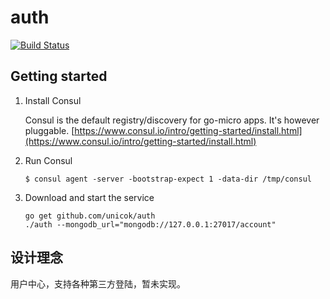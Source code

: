 # auth
[![Build Status](https://travis-ci.org/unicok/auth.svg?branch=master)](https://travis-ci.org/unicok/auth)

## Getting started

1. Install Consul

	Consul is the default registry/discovery for go-micro apps. It's however pluggable.
	[https://www.consul.io/intro/getting-started/install.html](https://www.consul.io/intro/getting-started/install.html)

2. Run Consul
	```
	$ consul agent -server -bootstrap-expect 1 -data-dir /tmp/consul
	```

4. Download and start the service

	```shell
	go get github.com/unicok/auth
	./auth --mongodb_url="mongodb://127.0.0.1:27017/account"
	```

## 设计理念
用户中心，支持各种第三方登陆，暂未实现。